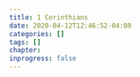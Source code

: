 ```yaml
---
title: 1 Corinthians
date: 2020-04-12T12:46:52-04:00
categories: []
tags: []
chapter: 
inprogress: false
---
```


